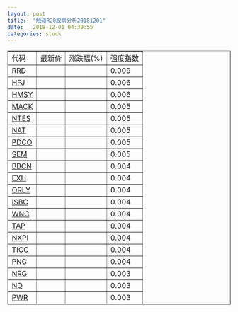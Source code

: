 ```yaml
---
layout: post
title:  "触碰R20股票分析20181201"
date:   2018-12-01 04:39:55
categories: stock
---
```

<script type="text/javascript">
var stockList = []
stockList.push('gb_rrd');
stockList.push('gb_hpj');
stockList.push('gb_hmsy');
stockList.push('gb_mack');
stockList.push('gb_ntes');
stockList.push('gb_nat');
stockList.push('gb_pdco');
stockList.push('gb_sem');
stockList.push('gb_bbcn');
stockList.push('gb_exh');
stockList.push('gb_orly');
stockList.push('gb_isbc');
stockList.push('gb_wnc');
stockList.push('gb_tap');
stockList.push('gb_nxpi');
stockList.push('gb_ticc');
stockList.push('gb_pnc');
stockList.push('gb_nrg');
stockList.push('gb_nq');
stockList.push('gb_pwr');
</script>

<table border="1">
 <tr>
 <td>代码</td>
  <td>最新价</td>
  <td>涨跌幅(%)</td>
 <td>强度指数</td>
</tr>
  <tr id="rrd"><td><a href="http://stock.finance.sina.com.cn/usstock/quotes/RRD.html" target="_blank">RRD</a></td><td></td><td></td><td>0.009</td></tr>
  <tr id="hpj"><td><a href="http://stock.finance.sina.com.cn/usstock/quotes/HPJ.html" target="_blank">HPJ</a></td><td></td><td></td><td>0.006</td></tr>
  <tr id="hmsy"><td><a href="http://stock.finance.sina.com.cn/usstock/quotes/HMSY.html" target="_blank">HMSY</a></td><td></td><td></td><td>0.006</td></tr>
  <tr id="mack"><td><a href="http://stock.finance.sina.com.cn/usstock/quotes/MACK.html" target="_blank">MACK</a></td><td></td><td></td><td>0.005</td></tr>
  <tr id="ntes"><td><a href="http://stock.finance.sina.com.cn/usstock/quotes/NTES.html" target="_blank">NTES</a></td><td></td><td></td><td>0.005</td></tr>
  <tr id="nat"><td><a href="http://stock.finance.sina.com.cn/usstock/quotes/NAT.html" target="_blank">NAT</a></td><td></td><td></td><td>0.005</td></tr>
  <tr id="pdco"><td><a href="http://stock.finance.sina.com.cn/usstock/quotes/PDCO.html" target="_blank">PDCO</a></td><td></td><td></td><td>0.005</td></tr>
  <tr id="sem"><td><a href="http://stock.finance.sina.com.cn/usstock/quotes/SEM.html" target="_blank">SEM</a></td><td></td><td></td><td>0.005</td></tr>
  <tr id="bbcn"><td><a href="http://stock.finance.sina.com.cn/usstock/quotes/BBCN.html" target="_blank">BBCN</a></td><td></td><td></td><td>0.004</td></tr>
  <tr id="exh"><td><a href="http://stock.finance.sina.com.cn/usstock/quotes/EXH.html" target="_blank">EXH</a></td><td></td><td></td><td>0.004</td></tr>
  <tr id="orly"><td><a href="http://stock.finance.sina.com.cn/usstock/quotes/ORLY.html" target="_blank">ORLY</a></td><td></td><td></td><td>0.004</td></tr>
  <tr id="isbc"><td><a href="http://stock.finance.sina.com.cn/usstock/quotes/ISBC.html" target="_blank">ISBC</a></td><td></td><td></td><td>0.004</td></tr>
  <tr id="wnc"><td><a href="http://stock.finance.sina.com.cn/usstock/quotes/WNC.html" target="_blank">WNC</a></td><td></td><td></td><td>0.004</td></tr>
  <tr id="tap"><td><a href="http://stock.finance.sina.com.cn/usstock/quotes/TAP.html" target="_blank">TAP</a></td><td></td><td></td><td>0.004</td></tr>
  <tr id="nxpi"><td><a href="http://stock.finance.sina.com.cn/usstock/quotes/NXPI.html" target="_blank">NXPI</a></td><td></td><td></td><td>0.004</td></tr>
  <tr id="ticc"><td><a href="http://stock.finance.sina.com.cn/usstock/quotes/TICC.html" target="_blank">TICC</a></td><td></td><td></td><td>0.004</td></tr>
  <tr id="pnc"><td><a href="http://stock.finance.sina.com.cn/usstock/quotes/PNC.html" target="_blank">PNC</a></td><td></td><td></td><td>0.004</td></tr>
  <tr id="nrg"><td><a href="http://stock.finance.sina.com.cn/usstock/quotes/NRG.html" target="_blank">NRG</a></td><td></td><td></td><td>0.003</td></tr>
  <tr id="nq"><td><a href="http://stock.finance.sina.com.cn/usstock/quotes/NQ.html" target="_blank">NQ</a></td><td></td><td></td><td>0.003</td></tr>
  <tr id="pwr"><td><a href="http://stock.finance.sina.com.cn/usstock/quotes/PWR.html" target="_blank">PWR</a></td><td></td><td></td><td>0.003</td></tr>
</table>
